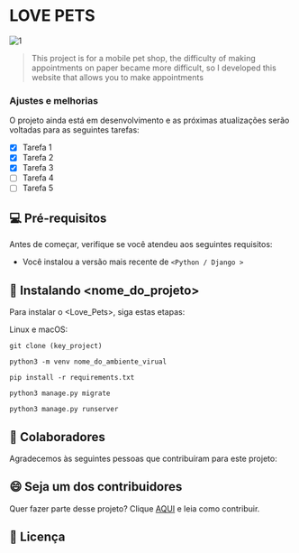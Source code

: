 
# LOVE PETS


![1](https://github.com/user-attachments/assets/e7e9c902-6e4b-49a7-8b72-f4be17216a44)


> This project is for a mobile pet shop, the difficulty of making appointments on paper became more difficult, so I developed this website that allows you to make appointments

### Ajustes e melhorias

O projeto ainda está em desenvolvimento e as próximas atualizações serão voltadas para as seguintes tarefas:

- [x] Tarefa 1
- [x] Tarefa 2
- [x] Tarefa 3
- [ ] Tarefa 4
- [ ] Tarefa 5

## 💻 Pré-requisitos

Antes de começar, verifique se você atendeu aos seguintes requisitos:

- Você instalou a versão mais recente de `<Python / Django >`


## 🚀 Instalando <nome_do_projeto>

Para instalar o <Love_Pets>, siga estas etapas:

Linux e macOS:

```
git clone (key_project)

python3 -m venv nome_do_ambiente_virual

pip install -r requirements.txt

python3 manage.py migrate

python3 manage.py runserver
```


## 🤝 Colaboradores

Agradecemos às seguintes pessoas que contribuíram para este projeto:

<!--<table>
  <tr>
    <td align="center">
      <a href="#" title="defina o título do link">
        <img src="https://avatars.githubusercontent.com/u/99979031" width="100px;" alt="Foto do Victor Sims no GitHub"/><br>
        <sub>
          <b>Victor Sims</b>
        </sub>
      </a>
    </td>
  </tr>
</table>
-->
## 😄 Seja um dos contribuidores

Quer fazer parte desse projeto? Clique [AQUI](CONTRIBUTING.md) e leia como contribuir.

## 📝 Licença
